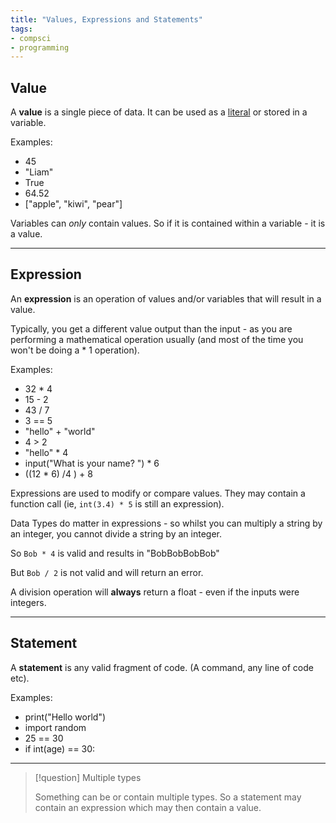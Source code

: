 ```yaml
---
title: "Values, Expressions and Statements"
tags:
- compsci
- programming
---
```



## Value
A **value** is a single piece of data.  It can be used as a [literal](sixth/CompSci/Programming/LiteralsVariablesConstants) or stored in a variable.

Examples:

- 45
- "Liam"
- True
- 64.52
- ["apple", "kiwi", "pear"]

Variables can *only* contain values. So if it is contained within a variable - it is a value.

---
## Expression
An **expression** is an operation of values and/or variables that will result in a value.

Typically, you get a different value output than the input - as you are performing a mathematical operation usually (and most of the time you won't  be doing a * 1 operation).

Examples:

- 32 * 4
- 15 - 2
- 43 / 7
- 3 == 5
- "hello" + "world"
- 4 > 2
- "hello" * 4
- input("What is your name? ") * 6
- ((12 * 6) /4 ) + 8

Expressions are used to modify or compare values. They may contain a function call (ie, `int(3.4) * 5` is still an expression).

Data Types do matter in expressions - so whilst you can multiply a string by an integer, you cannot divide a string by an integer.

So `Bob * 4` is valid and results in "BobBobBobBob"

But `Bob / 2` is not valid and will return an error.

A division operation will **always** return a float - even if the inputs were integers.

---
## Statement
A **statement** is any valid fragment of code. (A command, any line of code etc).

Examples:

- print("Hello world")
- import random
- 25 == 30
- if int(age) == 30:




---
> [!question] Multiple types 
>
>Something can be or contain multiple types. So a statement may contain an expression which may then contain a value.

‎‎